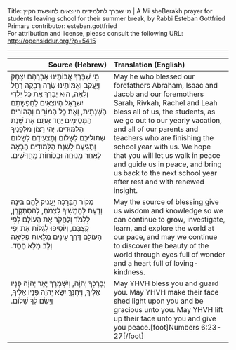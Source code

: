 <html>
<head></head>
<body>
Title: מי שברך לתלמידים היוצאים לחופשת הקיץ | A Mi sheBerakh prayer for students leaving school for their summer break, by Rabbi Esteban Gottfried<br />
Primary contributor: esteban.gottfried<br />
For attribution and license, please consult the following URL: <a href="http://opensiddur.org/?p=5415">http://opensiddur.org/?p=5415</a>
<p />
<hr />

<table style="margin-left: auto;margin-right: auto;" class="draggable">
<thead><tr><th id="x" style="text-align: right;">Source (Hebrew)</th><th style="text-align: left;">Translation (English)</th></tr></thead>
<tbody>
<tr><td style="vertical-align:top;" width="46%">
<div class="liturgy"><span lang="he">
מִי שֶׁבֵּרֵךְ אֲבוֹתֵינוּ אַבְרָהָם יִצְחָק וְיַעֲקֹב 
וְאִמּוֹתֵינוּ שָׂרָה רִבְקָה רָחֵל וְלֵאָה, 
הוּא יְבָרֵךְ אֶת כָּל יַלְדֵי יִשְׂרָאֵל הַיּוֹצְאִים לְחֻפְשָׁתָם הַשְּׁנָתִית, 
וְאֶת כָּל הַמּוֹרִים וְהַהוֹרִים הַמְּסַיְּמִים יַחַד אִתַּם אֶת שְׁנַת הַלִּמּוּדִים. 
יְהִי רָצוֹן מִלְּפָנֶיךָ שֶׁתּוֹלִיכֵם לְשָׁלוֹם וְתַצְעִידֵם לְשָׁלוֹם 
וְתַגִיעַם לִשְׁנַת הַלִּמּוּדִים הַבָּאָה לְאַחַר מְנוּחָה וּבְכוֹחוֹת מְחֻדָּשִׁים.‏
</span></div></td>
 
<td style="vertical-align:top;" width="53%"><div class="english">
May he who blessed our forefathers Abraham, Isaac and Jacob 
and our foremothers Sarah, Rivkah, Rachel and Leah 
bless all of us, the students, as we go out to our yearly vacation, 
and all of our parents and teachers who are finishing the school year with us. 
We hope that you will let us walk in peace and guide us in peace, 
and bring us back to the next school year after rest and with renewed insight.  
</div></td></tr>


<tr><td style="vertical-align:top;" width="46%"><div class="liturgy"><span lang="he">
מְקוֹר הַבְּרָכָה יַעֲנִיק לָהֶם בִּינָה וְדַעַת 
לְהַמְשִׁיךְ לִצְמֹחַ, 
לְהִסְתַּקְרֵן, לִלְמֹד וְלַחֲקֹר אֶת הָעוֹלָם 
לְפִי קִצְבָּם, 
וְיוֹסִיפוּ לְגַלּוֹת אֶת יְפִי הָעוֹלָם 
דֶּרֶך עֵינַיִם מְלֵאוֹת פְּלִיאָה 
וְלֵב מְלֵא חֶסֶד.‏
</span></div></td>
 
<td style="vertical-align:top;" width="53%"><div class="english">
May the source of blessing give us wisdom and knowledge 
so we can continue to grow, 
investigate, learn, and explore the world 
at our pace, 
and may we continue to discover the beauty of the world 
through eyes full of wonder 
and a heart full of loving-kindness.
</div></td></tr>


<tr><td style="vertical-align:top;" width="46%"><div class="liturgy"><span lang="he">
יְבָרֶכְךָ יְהוָֹה, וְיִשְׁמְרֶךָ 
יָאֵר יְהוָֹה פָּנָיו אֵלֶיךָ, וִיחֻנֶּךָּ 
יִשָּׂא יְהוָֹה פָּנָיו אֵלֶיךָ, וְיָשֵׂם לְךָ שָׁלוֹם.‏
</span></div></td>
 
<td style="vertical-align:top;" width="53%"><div class="english">
May YHVH bless you and guard you. 
May YHVH make their face shed light upon you and be gracious unto you. 
May YHVH lift up their face unto you and give you peace.[foot]Numbers 6:23-27[/foot]
</div></td></tr>
</tbody></table>


</body>
</html>